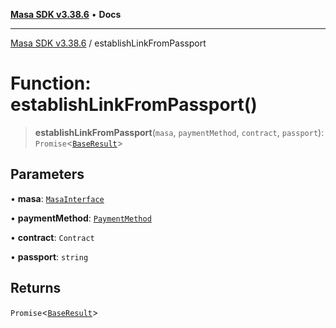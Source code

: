 [**Masa SDK v3.38.6**](../README.md) • **Docs**

***

[Masa SDK v3.38.6](../globals.md) / establishLinkFromPassport

# Function: establishLinkFromPassport()

> **establishLinkFromPassport**(`masa`, `paymentMethod`, `contract`, `passport`): `Promise`\<[`BaseResult`](../interfaces/BaseResult.md)\>

## Parameters

• **masa**: [`MasaInterface`](../interfaces/MasaInterface.md)

• **paymentMethod**: [`PaymentMethod`](../type-aliases/PaymentMethod.md)

• **contract**: `Contract`

• **passport**: `string`

## Returns

`Promise`\<[`BaseResult`](../interfaces/BaseResult.md)\>
